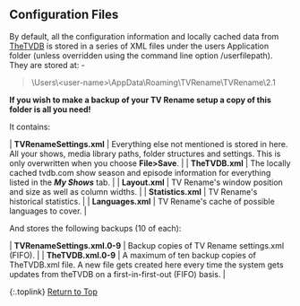 <!-- START CONFIGURATION FILES --------------- -->
## Configuration Files

By default, all the configuration information and locally cached data from [TheTVDB](http://thetvdb.com "Visit TheTVDB.com") is stored in a series of XML files under the users Application folder (unless overridden using the command line option <span class="cli">/userfilepath</span>).  They are stored at: -

> \\Users\\\<user-name\>\\AppData\\Roaming\\TVRename\\TVRename\\2.1

**If you wish to make a backup of your TV&nbsp;Rename setup a copy of this folder is all you need!**

It contains:

| **TVRenameSettings.xml** | Everything else not mentioned is stored in here. All your shows, media library paths, folder structures and settings. This is only overwritten when you choose **File>Save**. |
| **TheTVDB.xml** | The locally cached tvdb.com show season and episode information for everything listed in the _**My Shows**_ tab. |
| **Layout.xml** | TV&nbsp;Rename's window position and size as well as column widths. |
| **Statistics.xml** | TV&nbsp;Rename's historical statistics. |
| **Languages.xml** | TV&nbsp;Rename's cache of possible languages to cover. |

And stores the following backups (10 of each):

| **TVRenameSettings.xml.0-9** | Backup copies of TV Rename settings.xml (FIFO). |
| **TheTVDB.xml.0-9** | A maximum of ten backup copies of TheTVDB.xml file. A new file gets created here every time the system gets updates from theTVDB on a first-in-first-out (FIFO) basis. |

{:.toplink}
[Return to Top]()
<!-- END  CONFIGURATION FILES ---------------- -->
